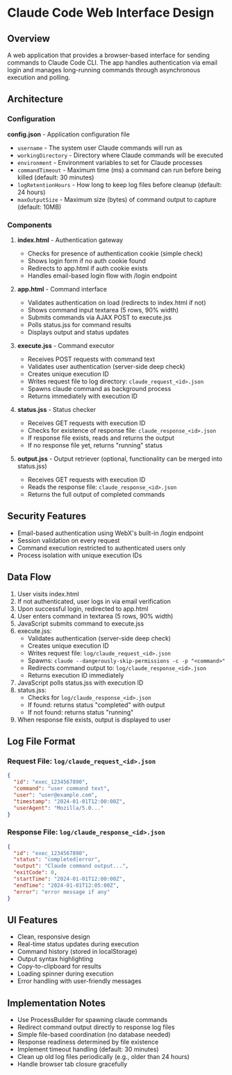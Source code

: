 # Claude Code Web Interface Design

## Overview
A web application that provides a browser-based interface for sending commands to Claude Code CLI. The app handles authentication via email login and manages long-running commands through asynchronous execution and polling.

## Architecture

### Configuration

**config.json** - Application configuration file
- `username` - The system user Claude commands will run as
- `workingDirectory` - Directory where Claude commands will be executed
- `environment` - Environment variables to set for Claude processes
- `commandTimeout` - Maximum time (ms) a command can run before being killed (default: 30 minutes)
- `logRetentionHours` - How long to keep log files before cleanup (default: 24 hours)
- `maxOutputSize` - Maximum size (bytes) of command output to capture (default: 10MB)

### Components

1. **index.html** - Authentication gateway
   - Checks for presence of authentication cookie (simple check)
   - Shows login form if no auth cookie found
   - Redirects to app.html if auth cookie exists
   - Handles email-based login flow with /login endpoint

2. **app.html** - Command interface
   - Validates authentication on load (redirects to index.html if not)
   - Shows command input textarea (5 rows, 90% width)
   - Submits commands via AJAX POST to execute.jss
   - Polls status.jss for command results
   - Displays output and status updates

3. **execute.jss** - Command executor
   - Receives POST requests with command text
   - Validates user authentication (server-side deep check)
   - Creates unique execution ID
   - Writes request file to log directory: `claude_request_<id>.json`
   - Spawns claude command as background process
   - Returns immediately with execution ID

4. **status.jss** - Status checker
   - Receives GET requests with execution ID
   - Checks for existence of response file: `claude_response_<id>.json`
   - If response file exists, reads and returns the output
   - If no response file yet, returns "running" status

5. **output.jss** - Output retriever (optional, functionality can be merged into status.jss)
   - Receives GET requests with execution ID
   - Reads the response file: `claude_response_<id>.json`
   - Returns the full output of completed commands

## Security Features

- Email-based authentication using WebX's built-in /login endpoint
- Session validation on every request
- Command execution restricted to authenticated users only
- Process isolation with unique execution IDs

## Data Flow

1. User visits index.html
2. If not authenticated, user logs in via email verification
3. Upon successful login, redirected to app.html
4. User enters command in textarea (5 rows, 90% width)
5. JavaScript submits command to execute.jss
6. execute.jss:
   - Validates authentication (server-side deep check)
   - Creates unique execution ID
   - Writes request file: `log/claude_request_<id>.json`
   - Spawns: `claude --dangerously-skip-permissions -c -p "<command>"`
   - Redirects command output to: `log/claude_response_<id>.json`
   - Returns execution ID immediately
7. JavaScript polls status.jss with execution ID
8. status.jss:
   - Checks for `log/claude_response_<id>.json`
   - If found: returns status "completed" with output
   - If not found: returns status "running"
9. When response file exists, output is displayed to user

## Log File Format

### Request File: `log/claude_request_<id>.json`
```json
{
  "id": "exec_1234567890",
  "command": "user command text",
  "user": "user@example.com",
  "timestamp": "2024-01-01T12:00:00Z",
  "userAgent": "Mozilla/5.0..."
}
```

### Response File: `log/claude_response_<id>.json`
```json
{
  "id": "exec_1234567890",
  "status": "completed|error",
  "output": "Claude command output...",
  "exitCode": 0,
  "startTime": "2024-01-01T12:00:00Z",
  "endTime": "2024-01-01T12:05:00Z",
  "error": "error message if any"
}
```

## UI Features

- Clean, responsive design
- Real-time status updates during execution
- Command history (stored in localStorage)
- Output syntax highlighting
- Copy-to-clipboard for results
- Loading spinner during execution
- Error handling with user-friendly messages

## Implementation Notes

- Use ProcessBuilder for spawning claude commands
- Redirect command output directly to response log files
- Simple file-based coordination (no database needed)
- Response readiness determined by file existence
- Implement timeout handling (default: 30 minutes)
- Clean up old log files periodically (e.g., older than 24 hours)
- Handle browser tab closure gracefully